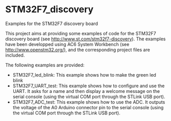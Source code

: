 # STM32F7_discovery
Examples for the STM32F7 discovery board

This project aims at providing some examples of code for the STM32F7 discovery board (see http://www.st.com/stm32f7-discovery).
The examples have been developped using AC6 System Workbench (see http://www.openstm32.org/), and the corresponding project files are included.

The following examples are provided:
  - STM32F7_led_blink: This example shows how to make the green led blink
  - STM32F7_UART_test: This example shows how to configure and use the UART. It asks for a name and then display a welcome
  						message on the serial console (using the virtual COM port through the STLink USB port).
  - STM32F7_ADC_test: This example shows how to use the ADC. It outputs the voltage of the A0 Arduino connector pin
  						to the serial console (using the virtual COM port through the STLink USB port).

